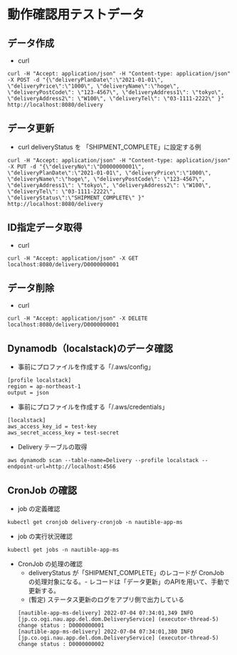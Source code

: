 # 動作確認用テストデータ

## データ作成
- curl

```
curl -H "Accept: application/json" -H "Content-type: application/json" -X POST -d "{\"deliveryPlanDate\":\"2021-01-01\", \"deliveryPrice\":\"1000\", \"deliveryName\":\"hoge\", \"deliveryPostCode\": \"123-4567\", \"deliveryAddress1\": \"tokyo\", \"deliveryAddress2\": \"W100\", \"deliveryTel\": \"03-1111-2222\" }"  http://localhost:8080/delivery
```

## データ更新

- curl
  deliveryStatus を 「SHIPMENT_COMPLETE」に設定する例

```
curl -H "Accept: application/json" -H "Content-type: application/json" -X PUT -d "{\"deliveryNo\":\"D0000000001\", \"deliveryPlanDate\":\"2021-01-01\", \"deliveryPrice\":\"1000\", \"deliveryName\":\"hoge\", \"deliveryPostCode\": \"123-4567\", \"deliveryAddress1\": \"tokyo\", \"deliveryAddress2\": \"W100\", \"deliveryTel\": \"03-1111-2222\", \"deliveryStatus\":\"SHIPMENT_COMPLETE\" }"  http://localhost:8080/delivery
```

## ID指定データ取得

- curl

```
curl -H "Accept: application/json" -X GET localhost:8080/delivery/D0000000001
```

## データ削除

- curl

```
curl -H "Accept: application/json" -X DELETE localhost:8080/delivery/D0000000001
```

## Dynamodb（localstack)のデータ確認

- 事前にプロファイルを作成する「/.aws/config」

```
[profile localstack]
region = ap-northeast-1
output = json
```

- 事前にプロファイルを作成する「/.aws/credentials」

```
[localstack]
aws_access_key_id = test-key
aws_secret_access_key = test-secret
```

- Delivery テーブルの取得

```
aws dynamodb scan --table-name=Delivery --profile localstack --endpoint-url=http://localhost:4566
```

##  CronJob の確認

  - job の定義確認

  ```
  kubectl get cronjob delivery-cronjob -n nautible-app-ms
  ```

  - job の実行状況確認

  ```
  kubectl get jobs -n nautible-app-ms
  ```

  - CronJob の処理の確認
    - deliveryStatus が「SHIPMENT_COMPLETE」のレコードが CronJob の処理対象になる。- レコードは「データ更新」のAPIを用いて、手動で更新する。
    - (暫定) ステータス更新のログをアプリ側で出力している
    ```
    [nautible-app-ms-delivery] 2022-07-04 07:34:01,349 INFO  [jp.co.ogi.nau.app.del.dom.DeliveryService] (executor-thread-5) change status : D0000000001
    [nautible-app-ms-delivery] 2022-07-04 07:34:01,380 INFO  [jp.co.ogi.nau.app.del.dom.DeliveryService] (executor-thread-5) change status : D0000000002
    ```
